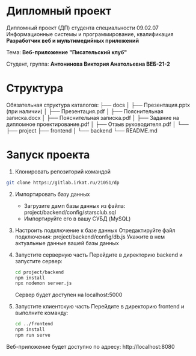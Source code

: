# Дипломный проект

Дипломный проект (ДП) студента специальности 09.02.07 Информационные системы и программирование, квалификация __Разработчик веб и мультимедийных приложений__

Тема: __Веб-приложение "Писательский клуб"__

Студент, группа: __Антонинова Виктория Анатольевна ВЕБ-21-2__

# Структура

Обязательная структура каталогов:
├── docs
│   ├── Презентация.pptx (при наличии)
│   ├── Презентация.pdf
│   ├── Пояснительная записка.docx
│   ├── Пояснительная записка.pdf
│   ├── Задание на дипломное проектирование.pdf
│   ├── Отзыв руководителя.pdf
│   └──
├── project
     ├── frontend
│    └── backend
└── README.md

# Запуск проекта

1. Клонировать репозиторий командой
```bash
git clone https://gitlab.irkat.ru/21051/dp
```
2. Импортировать базу данных
    - Загрузите дамп базы данных из файла: project/backend/config/starsclub.sql
    - Импортируйте его в вашу СУБД (MySQL)

3. Настроить подключение к базе данных
    Отредактируйте файл подключения: project/backend/config/db.js
    Укажите в нем актуальные данные вашей базы данных

4. Запустите серверную часть
    Перейдите в директорию backend и запустите сервер:
    ```bash
    cd project/backend
    npm install
    npx nodemon server.js
    ```
    Сервер будет доступен на localhost:5000

5. Запустите клиентскую часть 
    Перейдите в директорию frontend и выполните команду:
    ```bash
    cd ../frontend
    npm install
    npm run serve
    ```

Веб-приложение будет доступно по адресу: http://localhost:8080